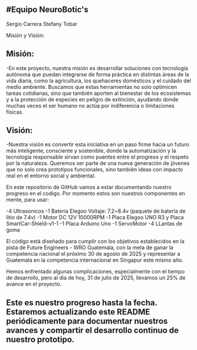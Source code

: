 #Equipo NeuroBotic's 
-
Sergio Carrera 
Stefany Tobar 


Misión y Visión: 

Misión:
-
-En este proyecto, nuestra misión es desarrollar soluciones con tecnología autónoma que puedan integrarse de forma práctica en distintas áreas de la vida diaria, como la agricultura, los 
quehaceres domésticos y el cuidado del medio ambiente. Buscamos que estas herramientas no solo optimicen tareas cotidianas, sino que también aporten al bienestar de los ecosistemas y a 
la protección de especies en peligro de extinción, ayudando donde muchas veces el ser humano no actúa por indiferencia o limitaciones físicas.

Visión:
-
-Nuestra visión es convertir esta iniciativa en un paso firme hacia un futuro más inteligente, consciente y sostenible, donde la automatización y la tecnología responsable sirvan como 
puentes entre el progreso y el respeto por la naturaleza. Queremos ser parte de una nueva generación de jóvenes que no solo crea prototipos funcionales, sino también ideas con impacto 
real en el entorno social y ambiental.

En este repositorio de GitHub vamos a estar documentando nuestro progreso en el codigo.
Por momento estos son nuestros componentes en mente, para usar: 

-4 Ultrasonicos 
-1 Bateria Elegoo Voltaje: 7.2~8.4v (paquete de batería de litio de 7.4v)
-1 Motor DC 12V 10000RPM
-1 Placa Elegoo UNO R3 y Placa SmartCar-Shield-v1-1
-1 Placa Arduino Uno 
-1 ServoMotor 
-4 LLantas de goma 


El código está diseñado para cumplir con los objetivos establecidos en la pista de Future Engineers - WRO Guatemala, con la meta de ganar la competencia nacional el próximo 30 de agosto de 2025 y representar a Guatemala en la competencia internacional en Singapur este mismo año.


Hemos enfrentado algunas complicaciones, especialmente con el tiempo de desarrollo, pero al día de hoy, 31 de julio de 2025, llevamos un 25% de avance en el proyecto.


Este es nuestro progreso hasta la fecha. Estaremos actualizando este README periódicamente para documentar nuestros avances y compartir el desarrollo continuo de nuestro prototipo.
-
